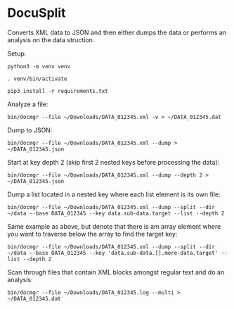 # DocuSplit

Converts XML data to JSON and then either dumps the data or performs an analysis on the data struction.

Setup:
```
python3 -m venv venv
```
```
. venv/bin/activate
```
```
pip3 install -r requirements.txt
```

Analyze a file:
````
bin/docmgr --file ~/Downloads/DATA_012345.xml -v > ~/DATA_012345.dat
````

Dump to JSON:
````
bin/docmgr --file ~/Downloads/DATA_012345.xml --dump > ~/DATA_012345.json
````

Start at key depth 2 (skip first 2 nested keys before processing the data):
````
bin/docmgr --file ~/Downloads/DATA_012345.xml --dump --depth 2 > ~/DATA_012345.json
````

Dump a list located in a nested key where each list element is its own file:
```
bin/docmgr --file ~/Downloads/DATA_012345.xml --dump --split --dir ~/data --base DATA_012345 --key data.sub-data.target --list --depth 2
```

Same example as above, but denote that there is am array element where you want to traverse below the array to find the target key:
```
bin/docmgr --file ~/Downloads/DATA_012345.xml --dump --split --dir ~/data --base DATA_012345 --key 'data.sub-data.[].more-data.target' --list --depth 2
```

Scan through files that contain XML blocks amongst regular text and do an analysis:
```
bin/docmgr --file ~/Downloads/DATA_012345.log --multi > ~/DATA_012345.dat
```
